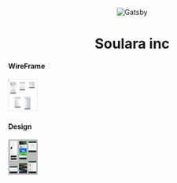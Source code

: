 <p align="center">
    <img alt="Gatsby" src="https://upload.wikimedia.org/wikipedia/commons/a/a7/React-icon.svg" width="60" />
</p>
<h1 align="center">
  Soulara inc
</h1>
<h4>WireFrame</h4>
<img alt="wireframe" src="https://raw.githubusercontent.com/anas-asimi/Soulara/master/design/Wireframe.jpg" width="60" />
<h4>Design</h4>
<img alt="wireframe" src="https://raw.githubusercontent.com/anas-asimi/Soulara/master/design/All.jpg" width="60" />
